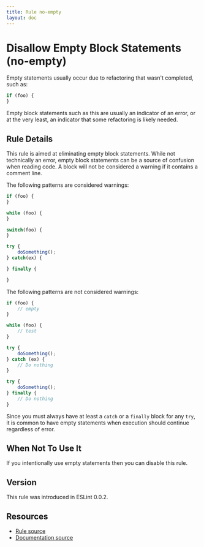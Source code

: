 ```yaml
---
title: Rule no-empty
layout: doc
---
```

<!-- Note: No pull requests accepted for this file. See README.md in the root directory for details. -->
# Disallow Empty Block Statements (no-empty)

Empty statements usually occur due to refactoring that wasn't completed, such as:

```js
if (foo) {
}
```

Empty block statements such as this are usually an indicator of an error, or at the very least, an indicator that some refactoring is likely needed.

## Rule Details

This rule is aimed at eliminating empty block statements. While not technically an error, empty block statements can be a source of confusion when reading code.
A block will not be considered a warning if it contains a comment line.

The following patterns are considered warnings:

```js
if (foo) {
}

while (foo) {
}

switch(foo) {
}

try {
    doSomething();
} catch(ex) {

} finally {

}
```

The following patterns are not considered warnings:

```js
if (foo) {
    // empty
}

while (foo) {
    // test
}

try {
    doSomething();
} catch (ex) {
    // Do nothing
}

try {
    doSomething();
} finally {
    // Do nothing
}
```

Since you must always have at least a `catch` or a `finally` block for any `try`, it is common to have empty statements when execution should continue regardless of error.

## When Not To Use It

If you intentionally use empty statements then you can disable this rule.

## Version

This rule was introduced in ESLint 0.0.2.

## Resources

* [Rule source](https://github.com/eslint/eslint/tree/master/lib/rules/no-empty.js)
* [Documentation source](https://github.com/eslint/eslint/tree/master/docs/rules/no-empty.md)
